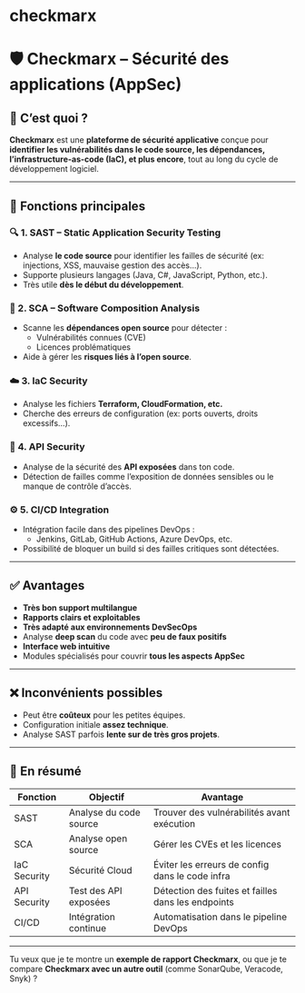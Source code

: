 # checkmarx

# 🛡️ Checkmarx – Sécurité des applications (AppSec)

## 🧭 C’est quoi ?
**Checkmarx** est une **plateforme de sécurité applicative** conçue pour **identifier les vulnérabilités dans le code source, les dépendances, l’infrastructure-as-code (IaC), et plus encore**, tout au long du cycle de développement logiciel.

---

## 🧰 Fonctions principales

### 🔍 1. SAST – Static Application Security Testing
- Analyse **le code source** pour identifier les failles de sécurité (ex: injections, XSS, mauvaise gestion des accès...).
- Supporte plusieurs langages (Java, C#, JavaScript, Python, etc.).
- Très utile **dès le début du développement**.

### 🧱 2. SCA – Software Composition Analysis
- Scanne les **dépendances open source** pour détecter :
  - Vulnérabilités connues (CVE)
  - Licences problématiques
- Aide à gérer les **risques liés à l’open source**.

### ☁️ 3. IaC Security
- Analyse les fichiers **Terraform, CloudFormation, etc.**
- Cherche des erreurs de configuration (ex: ports ouverts, droits excessifs…).

### 🔗 4. API Security
- Analyse de la sécurité des **API exposées** dans ton code.
- Détection de failles comme l’exposition de données sensibles ou le manque de contrôle d’accès.

### ⚙️ 5. CI/CD Integration
- Intégration facile dans des pipelines DevOps :
  - Jenkins, GitLab, GitHub Actions, Azure DevOps, etc.
- Possibilité de bloquer un build si des failles critiques sont détectées.

---

## ✅ Avantages

- **Très bon support multilangue**
- **Rapports clairs et exploitables**
- **Très adapté aux environnements DevSecOps**
- Analyse **deep scan** du code avec **peu de faux positifs**
- **Interface web intuitive**
- Modules spécialisés pour couvrir **tous les aspects AppSec**

---

## ❌ Inconvénients possibles

- Peut être **coûteux** pour les petites équipes.
- Configuration initiale **assez technique**.
- Analyse SAST parfois **lente sur de très gros projets**.

---

## 🧠 En résumé

| Fonction        | Objectif                       | Avantage                                       |
|------------------|-------------------------------|------------------------------------------------|
| SAST            | Analyse du code source         | Trouver des vulnérabilités avant exécution     |
| SCA             | Analyse open source            | Gérer les CVEs et les licences                 |
| IaC Security    | Sécurité Cloud                 | Éviter les erreurs de config dans le code infra|
| API Security    | Test des API exposées          | Détection des fuites et failles dans les endpoints |
| CI/CD           | Intégration continue           | Automatisation dans le pipeline DevOps         |

---

Tu veux que je te montre un **exemple de rapport Checkmarx**, ou que je te compare **Checkmarx avec un autre outil** (comme SonarQube, Veracode, Snyk) ?
